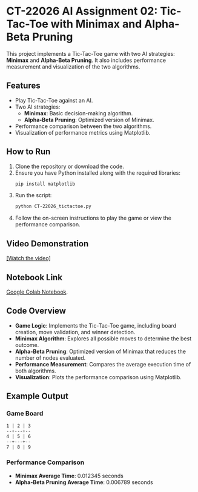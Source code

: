 # CT-22026 AI Assignment 02: Tic-Tac-Toe with Minimax and Alpha-Beta Pruning

This project implements a Tic-Tac-Toe game with two AI strategies: **Minimax** and **Alpha-Beta Pruning**. It also includes performance measurement and visualization of the two algorithms.

## Features
- Play Tic-Tac-Toe against an AI.
- Two AI strategies:
  - **Minimax**: Basic decision-making algorithm.
  - **Alpha-Beta Pruning**: Optimized version of Minimax.
- Performance comparison between the two algorithms.
- Visualization of performance metrics using Matplotlib.

## How to Run
1. Clone the repository or download the code.
2. Ensure you have Python installed along with the required libraries:
   ```bash
   pip install matplotlib
   ```
3. Run the script:
   ```bash
   python CT-22026_tictactoe.py
   ```
4. Follow the on-screen instructions to play the game or view the performance comparison.

## Video Demonstration
[[Watch the video]](https://drive.google.com/file/d/1qm6AaaMYNVYmr2wJHyCfan7VlPmNvdpV/view?usp=sharing)

## Notebook Link
[Google Colab Notebook](https://colab.research.google.com/drive/16coLSgZ4AK57J4SAebzyWHW7ZmmHg-th?usp=sharing).

## Code Overview
- **Game Logic**: Implements the Tic-Tac-Toe game, including board creation, move validation, and winner detection.
- **Minimax Algorithm**: Explores all possible moves to determine the best outcome.
- **Alpha-Beta Pruning**: Optimized version of Minimax that reduces the number of nodes evaluated.
- **Performance Measurement**: Compares the average execution time of both algorithms.
- **Visualization**: Plots the performance comparison using Matplotlib.

## Example Output
### Game Board
```
1 | 2 | 3
--+---+--
4 | 5 | 6
--+---+--
7 | 8 | 9
```

### Performance Comparison
- **Minimax Average Time**: 0.012345 seconds
- **Alpha-Beta Pruning Average Time**: 0.006789 seconds
